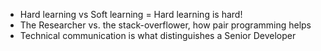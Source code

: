 * Hard learning vs Soft learning = Hard learning is hard!
* The Researcher vs. the stack-overflower, how pair programming helps
* Technical communication is what distinguishes a Senior Developer
